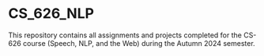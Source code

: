 # CS_626_NLP
This repository contains all assignments and projects completed for the CS-626 course (Speech, NLP, and the Web) during the Autumn 2024 semester.
